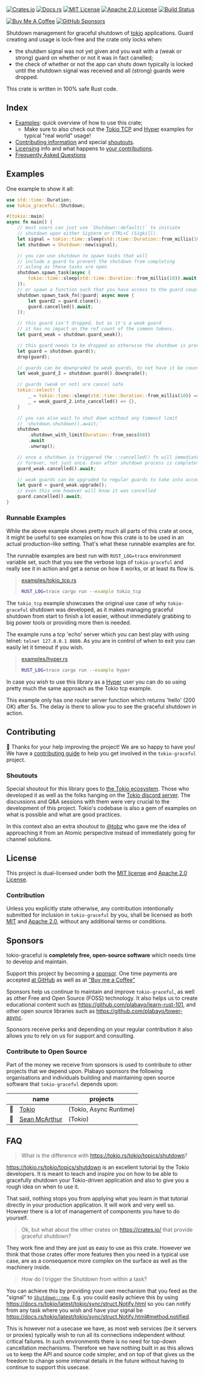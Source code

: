 [![Crates.io][crates-badge]][crates-url]
[![Docs.rs][docs-badge]][docs-url]
[![MIT License][license-mit-badge]][license-mit-url]
[![Apache 2.0 License][license-apache-badge]][license-apache-url]
[![Build Status][actions-badge]][actions-url]

[![Buy Me A Coffee][bmac-badge]][bmac-url]
[![GitHub Sponsors][ghs-badge]][ghs-url]

[crates-badge]: https://img.shields.io/crates/v/tokio-graceful.svg
[crates-url]: https://crates.io/crates/tokio-graceful
[docs-badge]: https://img.shields.io/docsrs/tokio-graceful/latest
[docs-url]: https://docs.rs/tokio-graceful/latest/tokio_graceful/index.html
[license-mit-badge]: https://img.shields.io/badge/license-MIT-blue.svg
[license-mit-url]: https://github.com/plabayo/tokio-graceful/blob/main/LICENSE-MIT
[license-apache-badge]: https://img.shields.io/badge/license-APACHE-blue.svg
[license-apache-url]: https://github.com/plabayo/tokio-graceful/blob/main/LICENSE-APACHE
[actions-badge]: https://github.com/plabayo/tokio-graceful/workflows/CI/badge.svg
[actions-url]: https://github.com/plabayo/tokio-graceful/actions/workflows/CI.yml?query=branch%3Amain

[bmac-badge]: https://img.shields.io/badge/Buy%20Me%20a%20Coffee-ffdd00?style=for-the-badge&logo=buy-me-a-coffee&logoColor=black
[bmac-url]: https://www.buymeacoffee.com/plabayo
[ghs-badge]: https://img.shields.io/badge/sponsor-30363D?style=for-the-badge&logo=GitHub-Sponsors&logoColor=#EA4AAA
[ghs-url]: https://github.com/sponsors/plabayo

Shutdown management for graceful shutdown of [tokio](https://tokio.rs/) applications.
Guard creating and usage is lock-free and the crate only locks when:

- the shutdwn signal was not yet given and you wait with a (weak or strong) guard
  on whether or not it was in fact canelled;
- the check of whether or not the app can shuts down typically is locked until
  the shutdown signal was received and all (strong) guards were dropped.

This crate is written in 100% safe Rust code.

## Index

- [Examples](#examples): quick overview of how to use this crate;
    - Make sure to also check out the
      [Tokio TCP](https://github.com/plabayo/tokio-graceful/tree/main/examples/tokio_tcp.rs)
      and [Hyper](https://github.com/plabayo/tokio-graceful/tree/main/examples/hyper.rs) examples for typical "real world" usage!
- [Contributing information](#contributing) and special [shoutouts](#shoutouts).
- [Licensing](#license) info and what happens to [your contributions](#contribution).
- [Frequently Asked Questions](#faq)

## Examples

One example to show it all:

```rust
use std::time::Duration;
use tokio_graceful::Shutdown;

#[tokio::main]
async fn main() {
    // most users can just use `Shutdown::default()` to initiate
    // shutdown upon either Sigterm or CTRL+C (Sigkill).
    let signal = tokio::time::sleep(std::time::Duration::from_millis(100));
    let shutdown = Shutdown::new(signal);

    // you can use shutdown to spawn tasks that will
    // include a guard to prevent the shutdown from completing
    // aslong as these tasks are open
    shutdown.spawn_task(async {
        tokio::time::sleep(std::time::Duration::from_millis(10)).await;
    });
    // or spawn a function such that you have access to the guard coupled to the task
    shutdown.spawn_task_fn(|guard| async move {
        let guard2 = guard.clone();
        guard.cancelled().await;
    });

    // this guard isn't dropped, but as it's a weak guard
    // it has no impact on the ref count of the common tokens.
    let guard_weak = shutdown.guard_weak();

    // this guard needs to be dropped as otherwise the shutdown is prevented;
    let guard = shutdown.guard();
    drop(guard);

    // guards can be downgraded to weak guards, to not have it be counted any longer in the ref count
    let weak_guard_2 = shutdown.guard().downgrade();

    // guards (weak or not) are cancel safe
    tokio::select! {
        _ = tokio::time::sleep(std::time::Duration::from_millis(10)) => {},
        _ = weak_guard_2.into_cancelled() => {},
    }

    // you can also wait to shut down without any timeout limit
    // `shutdown.shutdown().await;`
    shutdown
        .shutdown_with_limit(Duration::from_secs(60))
        .await
        .unwrap();

    // once a shutdown is triggered the ::cancelled() fn will immediately return true,
    // forever, not just once. Even after shutdown process is completely finished.
    guard_weak.cancelled().await;

    // weak guards can be upgraded to regular guards to take into account for ref count
    let guard = guard_weak.upgrade();
    // even this one however will know it was cancelled
    guard.cancelled().await;
}

```

### Runnable Examples

While the above example shows pretty much all parts of this crate at once,
it might be useful to see examples on how this crate is to be used in
an actual production-like setting. That's what these runnable examples are for.

The runnable examples are best run with `RUST_LOG=trace` environment variable set,
such that you see the verbose logs of `tokio-graceful` and really see it in action
and get a sense on how it works, or at least its flow is.

> [examples/tokio_tcp.rs](https://github.com/plabayo/tokio-graceful/tree/main/examples/tokio_tcp.rs)
>
> ```bash
> RUST_LOG=trace cargo run --example tokio_tcp
> ```

The `tokio_tcp` example showcases the original use case of why `tokio-graceful` shutdown was developed,
as it makes managing graceful shutdown from start to finish a lot easier, without immediately grabbing
to big power tools or providing more then is needed.

The example runs a tcp 'echo' server which you can best play with using
telnet: `telnet 127.0.0.1 8080`. As you are in control of when to exit you can easily let it timeout if you wish.

> [examples/hyper.rs](https://github.com/plabayo/tokio-graceful/tree/main/examples/hyper.rs)
>
> ```bash
> RUST_LOG=trace cargo run --example hyper
> ```

In case you wish to use this library as a [Hyper](https://hyper.rs/) user
you can do so using pretty much the same approach as
the Tokio tcp example.

This example only has one router server function which returns 'hello' (200 OK) after 5s.
The delay is there to allow you to see the graceful shutdown in action.

## Contributing

:balloon: Thanks for your help improving the project! We are so happy to have
you! We have a [contributing guide][contributing] to help you get involved in the
`tokio-graceful` project.

### Shoutouts

Special shoutout for this library goes to [the Tokio ecosystem](https://tokio.rs/).
Those who developed it as well as the folks hanging on the [Tokio discord server](https://discord.gg/tokio).
The discussions and Q&A sessions with them were very crucial to the development of this project.
Tokio's codebase is also a gem of examples on what is possible and what are good practices.

In this context also an extra shoutout to [@tobz](https://github.com/tobz) who
gave me the idea of approaching it from an Atomic perspective instead
of immediately going for channel solutions.

## License

This project is dual-licensed under both the [MIT license][mit-license] and [Apache 2.0 License][apache-license].

### Contribution

Unless you explicitly state otherwise, any contribution intentionally submitted
for inclusion in `tokio-graceful` by you, shall be licensed as both [MIT][mit-license] and [Apache 2.0][apache-license],
without any additional terms or conditions.

[contributing]: https://github.com/plabayo/tokio-graceful/blob/main/CONTRIBUTING.md
[mit-license]: https://github.com/plabayo/tokio-graceful/blob/main/LICENSE-MIT
[apache-license]: https://github.com/plabayo/tokio-graceful/blob/main/LICENSE-APACHE

## Sponsors

tokio-graceful is **completely free, open-source software** which needs time to develop and maintain.

Support this project by becoming a [sponsor][ghs-url]. One time payments are accepted [at GitHub][ghs-url] as well as at ["Buy me a Coffee"][bmac-url]

Sponsors help us continue to maintain and improve `tokio-graceful`, as well as other
Free and Open Source (FOSS) technology. It also helps us to create
educational content such as <https://github.com/plabayo/learn-rust-101>,
and other open source libraries such as <https://github.com/plabayo/tower-async>.

Sponsors receive perks and depending on your regular contribution it also
allows you to rely on us for support and consulting.

### Contribute to Open Source

Part of the money we receive from sponsors is used to contribute to other projects
that we depend upon. Plabayo sponsors the following organisations and individuals
building and maintaining open source software that `tokio-graceful` depends upon:

| | name | projects |
| - | - | - |
| 💌 | [Tokio](https://github.com/tokio-rs) | (Tokio, Async Runtime)
| 💌 | [Sean McArthur](https://github.com/seanmonstar) | (Tokio)

## FAQ

> What is the difference with <https://tokio.rs/tokio/topics/shutdown>?

<https://tokio.rs/tokio/topics/shutdown> is an excellent tutorial by the Tokio developers.
It is meant to teach and inspire you on how to be able to gracefully shutdown your
Tokio-driven application and also to give you a rough idea on when to use it.

That said, nothing stops you from applying what you learn in that tutorial directly
in your production application. It will work and very well so. However
there is a lot of management of components you have to do yourself.

> Ok, but what about the other crates on <https://crates.io/> that provide graceful shutdown?

They work fine and they are just as easy to use as this crate. However we think that
those crates offer more features then you need in a typical use case, are as a consequence
more complex on the surface as well as the machinery inside.

> How do I trigger the Shutdown from within a task?

You can achieve this by providing your own mechanism that you feed as the "signal"
to [`Shutdown::new`](https://docs.rs/tokio-graceful/0.1.0/tokio_graceful/struct.Shutdown.html#method.new). E.g. you could easily achieve this by using <https://docs.rs/tokio/latest/tokio/sync/struct.Notify.html> so you can notify from any task where you wish and have your signal be
<https://docs.rs/tokio/latest/tokio/sync/struct.Notify.html#method.notified>.

This is however not a usecase we have, as most web services (be it servers or proxies) typically
wish to run all its connections independent without critical failures. In such
environments there is no need for top-down cancellation mechanisms. Therefore we have
nothing built in as this allows us to keep the API and source code simpler, and on top of
that gives us the freedom to change some internal details in the future without having
to continue to support this usecase.
